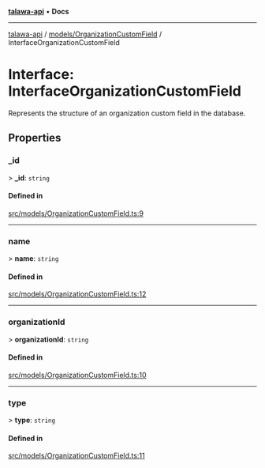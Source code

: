 [**talawa-api**](../../../README.md) • **Docs**

***

[talawa-api](../../../modules.md) / [models/OrganizationCustomField](../README.md) / InterfaceOrganizationCustomField

# Interface: InterfaceOrganizationCustomField

Represents the structure of an organization custom field in the database.

## Properties

### \_id

\> **\_id**: `string`

#### Defined in

[src/models/OrganizationCustomField.ts:9](https://github.com/PalisadoesFoundation/talawa-api/blob/c952c7a3bfd4b8b910fbae10313f5402ade5a9d4/src/models/OrganizationCustomField.ts#L9)

***

### name

\> **name**: `string`

#### Defined in

[src/models/OrganizationCustomField.ts:12](https://github.com/PalisadoesFoundation/talawa-api/blob/c952c7a3bfd4b8b910fbae10313f5402ade5a9d4/src/models/OrganizationCustomField.ts#L12)

***

### organizationId

\> **organizationId**: `string`

#### Defined in

[src/models/OrganizationCustomField.ts:10](https://github.com/PalisadoesFoundation/talawa-api/blob/c952c7a3bfd4b8b910fbae10313f5402ade5a9d4/src/models/OrganizationCustomField.ts#L10)

***

### type

\> **type**: `string`

#### Defined in

[src/models/OrganizationCustomField.ts:11](https://github.com/PalisadoesFoundation/talawa-api/blob/c952c7a3bfd4b8b910fbae10313f5402ade5a9d4/src/models/OrganizationCustomField.ts#L11)
